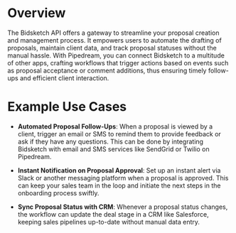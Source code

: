 # Overview

The Bidsketch API offers a gateway to streamline your proposal creation and management process. It empowers users to automate the drafting of proposals, maintain client data, and track proposal statuses without the manual hassle. With Pipedream, you can connect Bidsketch to a multitude of other apps, crafting workflows that trigger actions based on events such as proposal acceptance or comment additions, thus ensuring timely follow-ups and efficient client interaction.

# Example Use Cases

- **Automated Proposal Follow-Ups**: When a proposal is viewed by a client, trigger an email or SMS to remind them to provide feedback or ask if they have any questions. This can be done by integrating Bidsketch with email and SMS services like SendGrid or Twilio on Pipedream.

- **Instant Notification on Proposal Approval**: Set up an instant alert via Slack or another messaging platform when a proposal is approved. This can keep your sales team in the loop and initiate the next steps in the onboarding process swiftly.

- **Sync Proposal Status with CRM**: Whenever a proposal status changes, the workflow can update the deal stage in a CRM like Salesforce, keeping sales pipelines up-to-date without manual data entry.
